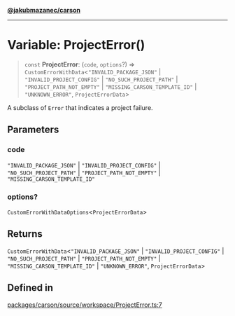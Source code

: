 [**@jakubmazanec/carson**](../README.md)

---

# Variable: ProjectError()

> `const` **ProjectError**: (`code`, `options`?) => `CustomErrorWithData`\<`"INVALID_PACKAGE_JSON"`
> \| `"INVALID_PROJECT_CONFIG"` \| `"NO_SUCH_PROJECT_PATH"` \| `"PROJECT_PATH_NOT_EMPTY"` \|
> `"MISSING_CARSON_TEMPLATE_ID"` \| `"UNKNOWN_ERROR"`, `ProjectErrorData`\>

A subclass of `Error` that indicates a project failure.

## Parameters

### code

`"INVALID_PACKAGE_JSON"` | `"INVALID_PROJECT_CONFIG"` | `"NO_SUCH_PROJECT_PATH"` |
`"PROJECT_PATH_NOT_EMPTY"` | `"MISSING_CARSON_TEMPLATE_ID"`

### options?

`CustomErrorWithDataOptions`\<`ProjectErrorData`\>

## Returns

`CustomErrorWithData`\<`"INVALID_PACKAGE_JSON"` \| `"INVALID_PROJECT_CONFIG"` \|
`"NO_SUCH_PROJECT_PATH"` \| `"PROJECT_PATH_NOT_EMPTY"` \| `"MISSING_CARSON_TEMPLATE_ID"` \|
`"UNKNOWN_ERROR"`, `ProjectErrorData`\>

## Defined in

[packages/carson/source/workspace/ProjectError.ts:7](https://github.com/jakubmazanec/tools/blob/3e339f67fc5b5cd011c28acb315570a2f29efedc/packages/carson/source/workspace/ProjectError.ts#L7)
